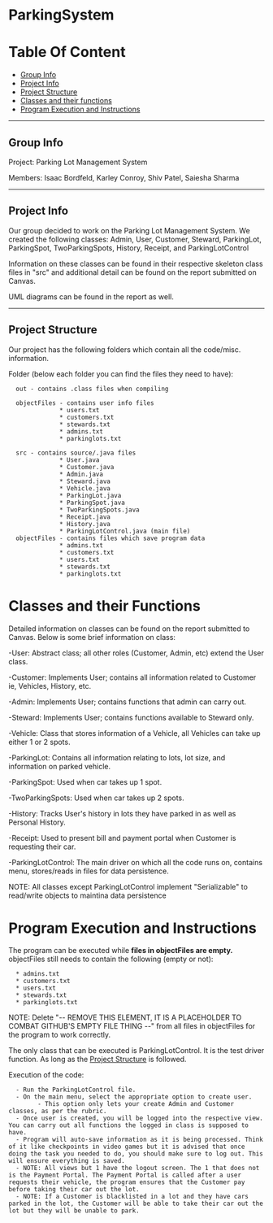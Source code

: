 # ParkingSystem
# Table Of Content

- [Group Info](#group-info)
- [Project Info](#project-info)
- [Project Structure](#project-structure)
- [Classes and their functions](#classes-and-their-functions)
- [Program Execution and Instructions](#program-execution-and-instructions)

***
## Group Info
Project: Parking Lot Management System

Members: Isaac Bordfeld, Karley Conroy, Shiv Patel, Saiesha Sharma

***
## Project Info
Our group decided to work on the Parking Lot Management System.
We created the following classes:
Admin, User, Customer, Steward, ParkingLot, ParkingSpot, TwoParkingSpots, History, Receipt, and ParkingLotControl

Information on these classes can be found in their respective skeleton class files in "src" and additional detail can be found on the report submitted on Canvas.

UML diagrams can be found in the report as well.

***
## Project Structure

Our project has the following folders which contain all the code/misc. information.

Folder (below each folder you can find the files they need to have):
      
      out - contains .class files when compiling
      
      objectFiles - contains user info files
                  * users.txt
                  * customers.txt
                  * stewards.txt
                  * admins.txt
                  * parkinglots.txt
                  
      src - contains source/.java files
                  * User.java
                  * Customer.java
                  * Admin.java
                  * Steward.java
                  * Vehicle.java
                  * ParkingLot.java
                  * ParkingSpot.java
                  * TwoParkingSpots.java
                  * Receipt.java
                  * History.java
                  * ParkingLotControl.java (main file)
      objectFiles - contains files which save program data
                  * admins.txt
                  * customers.txt
                  * users.txt
                  * stewards.txt
                  * parkinglots.txt

# Classes and their Functions

Detailed information on classes can be found on the report submitted to Canvas. Below is some brief information on class:

  -User: Abstract class; all other roles (Customer, Admin, etc) extend the User class.
 
  -Customer: Implements User; contains all information related to Customer ie, Vehicles, History, etc.
 
  -Admin: Implements User; contains functions that admin can carry out.
 
  -Steward: Implements User; contains functions available to Steward only.
 
  -Vehicle: Class that stores information of a Vehicle, all Vehicles can take up either 1 or 2 spots.
 
  -ParkingLot: Contains all information relating to lots, lot size, and information on parked vehicle.
 
  -ParkingSpot: Used when car takes up 1 spot.
 
  -TwoParkingSpots: Used when car takes up 2 spots.
 
  -History: Tracks User's history in lots they have parked in as well as Personal History.
 
  -Receipt: Used to present bill and payment portal when Customer is requesting their car.
 
  -ParkingLotControl: The main driver on which all the code runs on, contains menu, stores/reads in files for data persistence.
 
  NOTE: All classes except ParkingLotControl implement "Serializable" to read/write objects to maintina data persistence
 
# Program Execution and Instructions
  
  The program can be executed while <b>files in objectFiles are empty.</b> objectFiles still needs to contain the following (empty or not):
  
      * admins.txt
      * customers.txt
      * users.txt
      * stewards.txt
      * parkinglots.txt
  
  NOTE: Delete "-- REMOVE THIS ELEMENT, IT IS A PLACEHOLDER TO COMBAT GITHUB'S EMPTY FILE THING --" from all files in objectFiles for the program to work correctly.
  
  The only class that can be executed is ParkingLotControl. It is the test driver function. As long as the [Project Structure](#project-structure) is followed. 
  
  Execution of the code:
  
      - Run the ParkingLotControl file.
      - On the main menu, select the appropriate option to create user.
            - This option only lets your create Admin and Customer classes, as per the rubric.
      - Once user is created, you will be logged into the respective view. You can carry out all functions the logged in class is supposed to have.
      - Program will auto-save information as it is being processed. Think of it like checkpoints in video games but it is advised that once doing the task you needed to do, you should make sure to log out. This will ensure everything is saved.
      - NOTE: All views but 1 have the logout screen. The 1 that does not is the Payment Portal. The Payment Portal is called after a user requests their vehicle, the program ensures that the Customer pay before taking their car out the lot.
      - NOTE: If a Customer is blacklisted in a lot and they have cars parked in the lot, the Customer will be able to take their car out the lot but they will be unable to park.
